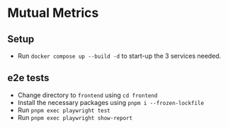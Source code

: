 # Mutual Metrics

## Setup
- Run `docker compose up --build -d` to start-up the 3 services needed.

## e2e tests
- Change directory to `frontend` using `cd frontend`
- Install the necessary packages using `pnpm i --frozen-lockfile`
- Run `pnpm exec playwright test`
- Run `pnpm exec playwright show-report`

